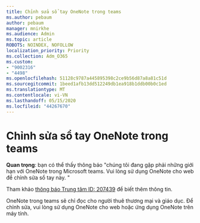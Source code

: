 ```yaml
---
title: Chỉnh sửa sổ tay OneNote trong teams
ms.author: pebaum
author: pebaum
manager: mnirkhe
ms.audience: Admin
ms.topic: article
ROBOTS: NOINDEX, NOFOLLOW
localization_priority: Priority
ms.collection: Adm_O365
ms.custom:
- "9002316"
- "4498"
ms.openlocfilehash: 51128c9787a445895398c2ce9b56d87a8a81c51d
ms.sourcegitcommit: 1beed1afb13dd512249db1ea918b1ddb00b0c1ed
ms.translationtype: MT
ms.contentlocale: vi-VN
ms.lasthandoff: 05/15/2020
ms.locfileid: "44267670"
---
```

# <a name="editing-onenote-notebooks-in-teams"></a>Chỉnh sửa sổ tay OneNote trong teams

**Quan trọng**: bạn có thể thấy thông báo "chúng tôi đang gặp phải những giới hạn với OneNote trong Microsoft teams. Vui lòng sử dụng OneNote cho web để chỉnh sửa sổ tay này. "  

Tham khảo [thông báo Trung tâm ID: 207439](https://admin.microsoft.com/Adminportal/Home?source=applauncher#MessageCenter?id=MC207439) để biết thêm thông tin.

OneNote trong teams sẽ chỉ đọc cho người thuê thương mại và giáo dục. Để chỉnh sửa, vui lòng sử dụng OneNote cho web hoặc ứng dụng OneNote trên máy tính.
